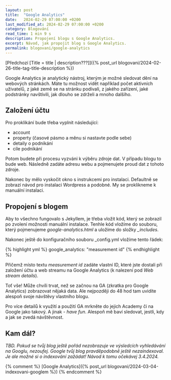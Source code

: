 ```yaml
---
layout: post
title:  "Google Analytics"
date:   2024-02-29 07:00:00 +0200
last_modified_at: 2024-02-29 07:00:00 +0200
category: Blogování
read_time: 1 min 9 s
description: Propojení blogu s Google Analytics.
excerpt: Návod, jak propojit blog s Google Analytics.
permalink: blogovani/google-analytics
---
```


[Předchozí [Title = title \| description???]]({% post_url blogovani/2024-02-26-title-tag-title-description %})

Google Analytics je analytický nástroj, kterým je možné sledovat dění na webových stránkách. Máte tu možnost vidět například počet aktivních uživatelů, z jaké země se na stránku podívali, z jakého zařízení, jaké podstránky navštívili, jak dlouho se zdrželi a mnoho dalšího.

## Založení účtu

Pro proklikání bude třeba vyplnit následující:
- account
- property (časové pásmo a měnu si nastavte podle sebe)
- detaily o podnikání
- cíle podnikání

Potom budete při procesu vyzváni k výběru zdroje dat. V případu blogu to bude web. Následně zadáte adresu webu a pojmenujete proud dat z tohoto zdroje.

Nakonec by mělo vyskočit okno s instrukcemi pro instalaci. Defaultně se zobrazí návod pro instalaci Wordpress a podobné. My se proklikneme k manuální instalaci.

## Propojení s blogem

Aby to všechno fungovalo s Jekyllem, je třeba vložit kód, který se zobrazil po zvolení možnosti manuální instalace. Tenhle kód vložíme do souboru, který pojmenujeme *google-analytics.html* a uložíme do složky *_includes*. 

Nakonec ještě do konfiguračního souboru _config.yml vložíme tento řádek:

{% highlight yml %}
google_analytics: "measurement id"
{% endhighlight %}

Přičemž místo textu *measurement id* zadáte vlastní ID, které jste dostali při založení účtu a web streamu na Google Analytics (k nalezení pod *Web stream details*).

Toť vše! Může chvíli trvat, než se začnou na GA (zkratka pro Google Analytics) zobrazovat nějaká data. Ale nejpozději do 48 hod tam uvidíte alespoň svoje návštěvy vlastního blogu. 

Pro více detailů k využití a použití GA mrkněte do jejich Academy či na Google jako takový. A jinak - *have fun*. Alespoň mě baví sledovat, jestli, kdy a jak se zvedá návštěvnost.

## Kam dál?

*TBD. Pokud se tvůj blog ještě pořád nezobrazuje ve výsledcích vyhledávání na Googlu, nezoufej. Google tvůj blog pravděpodobně ještě nezaindexoval. Je ale možné si o indexování zažádat! Návod k tomu očekávej 3.4.2024.*

{% comment %} [Google Analytics]({% post_url blogovani/2024-03-04-indexovani-googlem %}) {% endcomment %}
